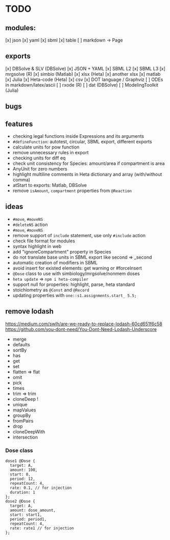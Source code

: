# TODO

## modules:

[x] json
[x] yaml
[x] sbml
[x] table
[ ] markdown -> Page

## exports

[x] DBSolve & SLV (DBSolve)
[x] JSON + YAML
[x] SBML L2
[x] SBML L3
[x] mrgsolve (R)
[x] simbio (Matlab)
[x] xlsx (Heta)
[x] another xlsx
[x] matlab
[x] Julia
[x] Heta-code (Heta)
[x] csv
[x] DOT language / Graphviz
[ ] ODEs in markdown/latex/ascii
[ ] rxode (R)
[ ] dat (DBSolve)
[ ] ModelingToolkit (Julia)

## bugs

## features

- checking legal functions inside Expressions and its arguments
- `#defineFunction`: autotest, circular, SBML export, different exports
- calculate units for pow function
- remove unnecessary rules in export
- checking units for diff eq
- check unit consistency for Species: amount/area if compartment is area
- AnyUnit for zero numbers
- highlight multiline comments in Heta dictionary and array (with/without comma)
- atStart to exports: Matlab, DBSolve
- remove `isAmount`, `compartment` properties from `@Reaction`

## ideas

- `#move`, `#moveNS`
- `#deleteNS` action
- `#move`, `#moveNS`
- remove support of `include` statement, use only `#include` action
- check file format for modules
- syntax highlight in web
- add "ignoreCompartment" property in Species
- do not translate base units in SBML export like second => _second
- automatic creation of modifiers in SBML
- avoid insert for existed elements: get warning or #forceInsert 
- `@Dose` class to use with simbiology/mrgsolve/nonmem doses
- `heta update` => `npm i heta-compiler`
- support null for properties: highlight, parse, heta standard
- stoichiometry as `@Const` and `@Record`
- updating properties with `one::s1.assignments.start_ 5.5;`

## remove lodash

https://medium.com/swlh/are-we-ready-to-replace-lodash-60cd651f6c58
https://github.com/you-dont-need/You-Dont-Need-Lodash-Underscore

- merge
- defaults
- sortBy
- has
- get
- set
- flatten => flat
- omit
- pick
- times
- trim => trim
- cloneDeep !
- unique
- mapValues
- groupBy
- fromPairs
- drop
- cloneDeepWith
- intersection

### Dose class

```heta
dose1 @Dose {
  target: A,
  amount: 100,
  start: 0,
  period: 12,
  repeatCount: 4,
  rate: 0.1, // for injection
  duration: 1
};
dose2 @Dose {
  target: A,
  amount: dose_amount,
  start: start1,
  period: period1,
  repeatCount: 4,
  rate: rate1 // for injection
};
```
